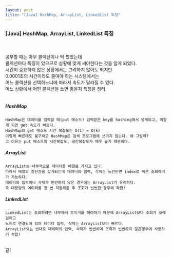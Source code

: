 ```yaml
---
layout: post
title: "[Java] HashMap, ArrayList, LinkedList 특징"
---
```

### [Java] HashMap, ArrayList, LinkedList 특징
<br><br>
공부할 때는 아무 콜렉션이나 막 썼었는데<br>
콜렉션마다 특징이 있으므로 상황에 맞게 써야한다는 것을 알게 되었다.<br>
시간이 중요하지 않은 상황에서는 고려하지 않아도 되지만<br>
0.0001초의 시간이라도 줄여야 하는 시스템에서는<br>
어느 콜렉션을 선택하느냐에 따라서 속도가 달라질 수 있다.<br>
어느 상황에서 어떤 콜렉션을 쓰면 좋을지 특징을 정리<br>
<br>

##### HashMap
```
HashMap은 데이터를 입력할 때(put 메소드) 입력받은 key를 hashing해서 넣게되고, 이렇게 되면 get 속도가 빠르다.
HashMap의 get 메소드 시간 복잡도는 O(1) = O(k)
이렇게 빠른데도 불구하고 HashMap은 검색 프로그램에 쓰이지 않는다. 왜 그럴까?
그 이유는 put 메소드의 시간복잡도, 공간복잡도가 매우 높기 때문이다.
```
##### ArrayList
```
ArrayList는 내부적으로 데이터를 배열로 가지고 있다.
따라서 배열의 장단점을 갖게되는데 데이터의 입력, 삭제는 느린반면 index로 빠른 조회하기가 가능하다.
데이터의 입력이나 삭제가 빈번하지 않은 경우에는 ArrayList가 유리하다. 
즉 대용량의 데이터를 한 번 저장해둔 후 조회가 빈번한 경우에 적합!
```
##### LinkedList
```
LinkedList는 조회하려면 내부에서 트리거를 해야하기 때문에 ArrayList보다 조회가 오래 걸리고
노드로 연결되어 있어 데이터 입력, 삭제는 ArrayList보다 빠르다.
ArrayList와는 반대로 데이터의 입력, 삭제가 빈번하며 조회가 빈번하지 않은경우에 사용하기 적합!
```
<br>
끝!